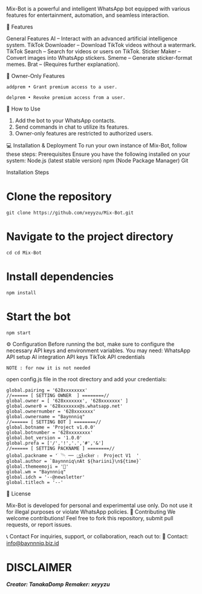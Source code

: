 Mix-Bot is a powerful and intelligent WhatsApp bot equipped with various features for entertainment, automation, and seamless interaction.

🚀 Features

General Features
AI – Interact with an advanced artificial intelligence system.
TikTok Downloader – Download TikTok videos without a watermark.
TikTok Search – Search for videos or users on TikTok.
Sticker Maker – Convert images into WhatsApp stickers.
Smeme – Generate sticker-format memes.
Brat – (Requires further explanation).

🔐 Owner-Only Features

```
addprem • Grant premium access to a user.
```
```
delprem • Revoke premium access from a user.
```


📌 How to Use
1. Add the bot to your WhatsApp contacts.
2. Send commands in chat to utilize its features.
3. Owner-only features are restricted to authorized users.


💻 Installation & Deployment
To run your own instance of Mix-Bot, follow these steps:
Prerequisites
Ensure you have the following installed on your system:
Node.js (latest stable version)
npm (Node Package Manager)
Git

Installation Steps
# Clone the repository

```
git clone https://github.com/xeyyzu/Mix-Bot.git
```

# Navigate to the project directory

```
cd cd Mix-Bot
```

# Install dependencies

```
npm install
```

# Start the bot

```
npm start
```

⚙️ Configuration
Before running the bot, make sure to configure the necessary API keys and environment variables. You may need:
WhatsApp API setup
AI integration API keys
TikTok API credentials

```
NOTE : for now it is not needed
```


open config.js file in the root directory and add your credentials:

```
global.pairing = '628xxxxxxxx'
//====== [ SETTING OWNER  ] ========//
global.owner = [ '628xxxxxxx', '628xxxxxxx' ]
global.owner0 = '628xxxxxxx@s.whatsapp.net'
global.ownernumber = '628xxxxxxx'
global.ownername = "Baynnniq"
//====== [ SETTING BOT ] ========//
global.botname = 'Project v1.0.0'
global.botnumber = '628xxxxxxxx'
global.bot_version = '1.0.0'
global.prefa = ['/','!','.','#','&']
//====== [ SETTING PACKNAME ] ========//
global.packname = 'ׄ 𓄯ִ ── ꯭𐑈ƚꪱִ𝖼𝗄ᧉׄ𝗋 ᎓  Project V1  '
global.author = `Baynnniq\nAt ${hariini}\n${time}`
global.themeemoji = '🍁'
global.wm = "Baynnniq"
global.idch = '--@newsletter'
global.titlech = '--'
```

📜 License

Mix-Bot is developed for personal and experimental use only. Do not use it for illegal purposes or violate WhatsApp policies.
🤝 Contributing
We welcome contributions! Feel free to fork this repository, submit pull requests, or report issues.

📞 Contact
For inquiries, support, or collaboration, reach out to:
📩 Contact: info@baynnniq.biz.id

# DISCLAIMER
***Creator: TanakaDomp***
***Remaker: xeyyzu***
